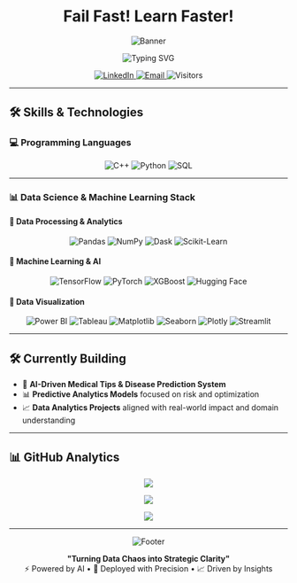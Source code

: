 <h1 align="center"><strong>Fail Fast! Learn Faster!</strong>  </h1>

<p align="center">
  <img src="https://github.com/yashhackz360/yashhackz360/blob/main/assets/ai-brain-banner.gif" alt="Banner">
</p>

<p align="center">
  <img src="https://readme-typing-svg.herokuapp.com?font=Fira+Code&size=26&duration=3000&pause=1200&color=00F7FF&center=true&vCenter=true&width=850&lines=Hello,+I'm+Yashwanth+Sai+Kasarabada;Aspiring+Data+Scientist+|+AI+for+Social+Good;Transforming+Raw+Data+into+Production-Ready+Solutions" alt="Typing SVG">
</p>


<p align="center">
  <a href="https://www.linkedin.com/in/yashwanth-sai-kasarabada-ba4265258/">
    <img src="https://img.shields.io/badge/LinkedIn-Connect-%230077B5?style=for-the-badge&logo=linkedin" alt="LinkedIn" />
  </a>
  <a href="mailto:yashwanthkasarabada@gmail.com">
    <img src="https://img.shields.io/badge/Email-Contact-%23D14836?style=for-the-badge&logo=gmail" alt="Email" />
  </a>
  <img src="https://komarev.com/ghpvc/?username=yashhackz360&label=PROFILE+VIEWS&color=0066ff&style=for-the-badge" alt="Visitors" />
</p>

---

## 🛠️ Skills & Technologies

### 💻 Programming Languages

<p align="center">
  <img src="https://img.shields.io/badge/C++-00599C?style=flat-square&logo=c%2B%2B&logoColor=white" alt="C++">
  <img src="https://img.shields.io/badge/Python-3776AB?style=flat-square&logo=python&logoColor=white" alt="Python">
  <img src="https://img.shields.io/badge/SQL-4479A1?style=flat-square&logo=mysql&logoColor=white" alt="SQL">
</p>

---

### 📊 Data Science & Machine Learning Stack

#### 🔹 Data Processing & Analytics

<p align="center">
  <img src="https://img.shields.io/badge/Pandas-150458?style=flat-square&logo=pandas&logoColor=white" alt="Pandas">
  <img src="https://img.shields.io/badge/NumPy-013243?style=flat-square&logo=numpy&logoColor=white" alt="NumPy">
  <img src="https://img.shields.io/badge/Dask-EE6A00?style=flat-square&logo=dask&logoColor=white" alt="Dask">
  <img src="https://img.shields.io/badge/Scikit--Learn-F7931E?style=flat-square&logo=scikit-learn&logoColor=white" alt="Scikit-Learn">
</p>

#### 🔹 Machine Learning & AI

<p align="center">
  <img src="https://img.shields.io/badge/TensorFlow-FF6F00?style=flat-square&logo=tensorflow&logoColor=white" alt="TensorFlow">
  <img src="https://img.shields.io/badge/PyTorch-EE4C2C?style=flat-square&logo=pytorch&logoColor=white" alt="PyTorch">
  <img src="https://img.shields.io/badge/XGBoost-AA4A44?style=flat-square&logo=xgboost&logoColor=white" alt="XGBoost">
  <img src="https://img.shields.io/badge/Hugging%20Face-FCC624?style=flat-square&logo=huggingface&logoColor=black" alt="Hugging Face">
</p>

#### 🔹 Data Visualization

<p align="center">
  <img src="https://img.shields.io/badge/Power%20BI-F2C811?style=flat-square&logo=powerbi&logoColor=black" alt="Power BI">
  <img src="https://img.shields.io/badge/Tableau-E97627?style=flat-square&logo=tableau&logoColor=white" alt="Tableau">
  <img src="https://img.shields.io/badge/Matplotlib-11557C?style=flat-square&logo=python&logoColor=white" alt="Matplotlib">
  <img src="https://img.shields.io/badge/Seaborn-3782E5?style=flat-square&logo=python&logoColor=white" alt="Seaborn">
  <img src="https://img.shields.io/badge/Plotly-3F4F75?style=flat-square&logo=plotly&logoColor=white" alt="Plotly">
  <img src="https://img.shields.io/badge/Streamlit-FF4B4B?style=flat-square&logo=streamlit&logoColor=white" alt="Streamlit">
</p>

---

## 🛠️ Currently Building

- 🤖 **AI-Driven Medical Tips & Disease Prediction System**  
- 📊 **Predictive Analytics Models** focused on risk and optimization  
- 📈 **Data Analytics Projects** aligned with real-world impact and domain understanding  

---

## 📊 GitHub Analytics

<p align="center">
  <img src="https://github-profile-summary-cards.vercel.app/api/cards/profile-details?username=yashhackz360&theme=github_dark" />
</p>

<p align="center">
  <img src="https://github-readme-activity-graph.vercel.app/graph?username=yashhackz360&theme=github-compact" />
</p>

<p align="center">
  <img src="https://github-readme-streak-stats.herokuapp.com/?user=yashhackz360&theme=blueberry_duo" />
</p>

---

<p align="center">
  <img src="https://github.com/yashhackz360/yashhackz360/blob/main/assets/digital-brain-footer.gif" alt="Footer">
</p>

<p align="center"><strong>"Turning Data Chaos into Strategic Clarity"</strong><br>
⚡ Powered by AI • 🚀 Deployed with Precision • 📈 Driven by Insights</p>

<p align="center">
  <a href="https://github.com/yashhackz360">
    
  </a>
</p>
